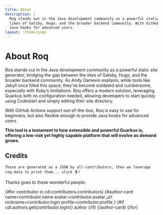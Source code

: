 ```yaml
---
title: About
description: |
  Roq stands out in the Java development community as a powerful static site generator, bridging the gap between the
  likes of Gatsby, Hugo, and the broader backend community. With GitHub Actions support out-of-the-box, Roq is easy to use for beginners, but also flexible enough to provide
  Java hooks for advanced users.
layout: :theme/page
---
```


# About Roq

Roq stands out in the Java development community as a powerful static site generator, bridging the gap between the likes of Gatsby, Hugo, and the broader backend community. As Andy Damevin explains, while tools like Jekyll once filled this space, they’ve become outdated and cumbersome, especially with Ruby’s limitations. Roq offers a modern solution, leveraging Quarkus with no configuration needed, allowing developers to start quickly using Codestart and simply editing their site directory.

With GitHub Actions support out-of-the-box, Roq is easy to use for beginners, but also flexible enough to provide Java hooks for advanced users.

**This tool is a testament to how extensible and powerful Quarkus is, offering a low-risk yet highly capable platform that will evolve as demand grows.**

## Credits

`Those are generated as a JSON by all-contributors, then we leverage roq-data to print them... slick 🏄!`

Thanks goes to these wonderful people:

<div class="authors">
  {#for contributor in cdi:contributors.contributors}
  {#author-card name=contributor.name avatar=contributor.avatar_url nickname=contributor.login profile=contributor.profile }
  {#if cdi:authors.get(contributor.login)}
  <span class="author">author</span>
  {/if}
  {/author-card}
  {/for}
</div>
